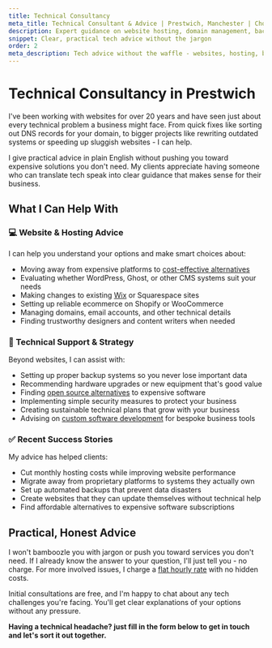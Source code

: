 ```yaml
---
title: Technical Consultancy
meta_title: Technical Consultant & Advice | Prestwich, Manchester | Chobble
description: Expert guidance on website hosting, domain management, backups, open source alternatives, and more.
snippet: Clear, practical tech advice without the jargon
order: 2
meta_description: Tech advice without the waffle - websites, hosting, backups, open source alternatives - 20+ years experience - Prestwich consultant - free initial chat
---
```


# Technical Consultancy in Prestwich

I've been working with websites for over 20 years and have seen just about every technical problem a business might face. From quick fixes like sorting out DNS records for your domain, to bigger projects like rewriting outdated systems or speeding up sluggish websites - I can help.

I give practical advice in plain English without pushing you toward expensive solutions you don't need. My clients appreciate having someone who can translate tech speak into clear guidance that makes sense for their business.

## What I Can Help With

<div class="card margins">

### 💻 Website & Hosting Advice

I can help you understand your options and make smart choices about:

- Moving away from expensive platforms to [cost-effective alternatives](/services/static-websites/)
- Evaluating whether WordPress, Ghost, or other CMS systems suit your needs
- Making changes to existing [Wix](/services/wix-site-edits/) or Squarespace sites
- Setting up reliable ecommerce on Shopify or WooCommerce
- Managing domains, email accounts, and other technical details
- Finding trustworthy designers and content writers when needed
</div>

<div class="card margins">

### 🔧 Technical Support & Strategy

Beyond websites, I can assist with:

- Setting up proper backup systems so you never lose important data
- Recommending hardware upgrades or new equipment that's good value
- Finding [open source alternatives](/services/de-googling/) to expensive software
- Implementing simple security measures to protect your business
- Creating sustainable technical plans that grow with your business
- Advising on [custom software development](/services/software-developer/) for bespoke business tools
</div>

<div class="card margins">

### ✅ Recent Success Stories

My advice has helped clients:

- Cut monthly hosting costs while improving website performance
- Migrate away from proprietary platforms to systems they actually own
- Set up automated backups that prevent data disasters
- Create websites that they can update themselves without technical help
- Find affordable alternatives to expensive software subscriptions
</div>

## Practical, Honest Advice

I won't bamboozle you with jargon or push you toward services you don't need. If I already know the answer to your question, I'll just tell you - no charge. For more involved issues, I charge a [flat hourly rate](/prices/) with no hidden costs.

Initial consultations are free, and I'm happy to chat about any tech challenges you're facing. You'll get clear explanations of your options without any pressure.

**Having a technical headache? just fill in the form below to get in touch and let's sort it out together.**
